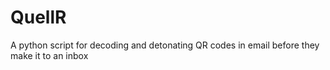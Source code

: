 # QuellR
A python script for decoding and detonating QR codes in email before they make it to an inbox

